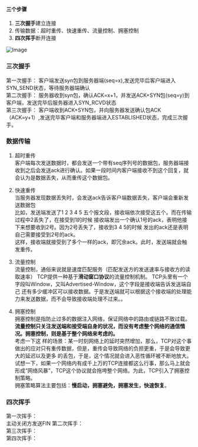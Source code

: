 #### 三个步骤
1. **三次握手**建立连接
2. 传输数据：超时重传、快速重传、流量控制、拥塞控制
3. **四次挥手**断开连接      


![Image](https://user-images.githubusercontent.com/71962217/131844052-34a405a3-a531-4b85-983a-80559265a53e.png)


### 三次握手
第一次握手： 客户端发送syn包到服务器端(seq=x),发送完毕后客户端进入SYN_SEND状态，等待服务器端确认   
第二次握手： 服务器收到syn包，确认ACK=x+1，并发送ACK+SYN包(seq=y)到客户端，发送完毕后服务器进入SYN_RCVD状态   
第三次握手： 客户端收到ACK+SYN包，并向服务器发送确认包ACK（ACK=y+1）,发送完毕客户端和服务器端进入ESTABLISHED状态，完成三次握手。

### 数据传输
1. 超时重传    
   客户端每次发送数据时，都会发送一个带有seq序列号的数据包，服务器端接收到之后会发送ack进行确认。如果一段时间内客户端接收不到这个回复，就会认为是数据丢失，从而重传这个数据包。
   
2. 快速重传   
   当服务器发现数据丢失时，会发送ack告诉客户端数据丢失，客户端会重新发送数据包    
   比如，发送端发送了1 2 3 4 5 五个报文段，接收端依次接受这五个。而在传输过程中2丢失了，在接受到1的时候 接收端发出一个确认1号的ack，表明他接下来想要收到2号。因为2号丢失了，接收到3 4 5的时候 发出的ack还是表明自己需要接受到2号的ack。   
   这样，接收端就接受到了多个一样的ack，即冗余ack。此时，发送端就会触发重传。

3. 流量控制   
   流量控制，通俗来说就是速度匹配服务（匹配发送方的发送速率与接收方的读取速率）
   TCP提供一种基于**滑动窗口协议**的流量控制机制。
   TCP头里有一个字段叫Window，又叫Advertised-Window，这个字段是接收端告诉发送端自己 还有多少缓冲区可以接收数据。于是发送端就可以根据这个接收端的处理能力来发送数据，而不会导致接收端处理不过来。。



4. 拥塞控制    
   拥塞控制是指防止过多的数据注入网络，保证网络中的路由或链路不致过载。
   <b>流量控制只关注发送端和接受端自身的状况，而没有考虑整个网络的通信情况。拥塞控制，则是基于整个网络来考虑的。 </b>  
   考虑一下这 样的场景：某一时刻网络上的延时突然增加，那么，TCP对这个事做出的应对只有重传数据，但是，重传会导致网络的负担更重，于是会导致更大的延迟以及更多 的丢包，于是，这个情况就会进入恶性循环被不断地放大。试想一下，如果一个网络内有成千上万的TCP连接都这么行事，那么马上就会形成“网络风暴”，TCP这个协议就会拖垮整个网络。为此，TCP引入了拥塞控制策略。    
   拥塞策略算法主要包括：**慢启动，拥塞避免，拥塞发生，快速恢复**。

### 四次挥手
第一次挥手：    
主动关闭方发送FIN
第二次挥手：   
第三次挥手：  
第四次挥手：  

